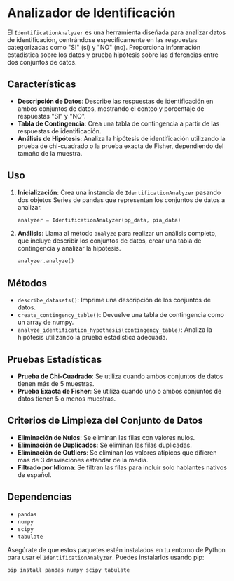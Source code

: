 # Analizador de Identificación

El `IdentificationAnalyzer` es una herramienta diseñada para analizar datos de identificación, centrándose específicamente en las respuestas categorizadas como "SI" (sí) y "NO" (no). Proporciona información estadística sobre los datos y prueba hipótesis sobre las diferencias entre dos conjuntos de datos.

## Características

- **Descripción de Datos**: Describe las respuestas de identificación en ambos conjuntos de datos, mostrando el conteo y porcentaje de respuestas "SI" y "NO".
- **Tabla de Contingencia**: Crea una tabla de contingencia a partir de las respuestas de identificación.
- **Análisis de Hipótesis**: Analiza la hipótesis de identificación utilizando la prueba de chi-cuadrado o la prueba exacta de Fisher, dependiendo del tamaño de la muestra.

## Uso

1. **Inicialización**: Crea una instancia de `IdentificationAnalyzer` pasando dos objetos Series de pandas que representan los conjuntos de datos a analizar.
   ```python
   analyzer = IdentificationAnalyzer(pp_data, pia_data)
   ```

2. **Análisis**: Llama al método `analyze` para realizar un análisis completo, que incluye describir los conjuntos de datos, crear una tabla de contingencia y analizar la hipótesis.
   ```python
   analyzer.analyze()
   ```

## Métodos

- `describe_datasets()`: Imprime una descripción de los conjuntos de datos.
- `create_contingency_table()`: Devuelve una tabla de contingencia como un array de numpy.
- `analyze_identification_hypothesis(contingency_table)`: Analiza la hipótesis utilizando la prueba estadística adecuada.

## Pruebas Estadísticas

- **Prueba de Chi-Cuadrado**: Se utiliza cuando ambos conjuntos de datos tienen más de 5 muestras.
- **Prueba Exacta de Fisher**: Se utiliza cuando uno o ambos conjuntos de datos tienen 5 o menos muestras.

## Criterios de Limpieza del Conjunto de Datos

- **Eliminación de Nulos**: Se eliminan las filas con valores nulos.
- **Eliminación de Duplicados**: Se eliminan las filas duplicadas.
- **Eliminación de Outliers**: Se eliminan los valores atípicos que difieren más de 3 desviaciones estándar de la media.
- **Filtrado por Idioma**: Se filtran las filas para incluir solo hablantes nativos de español.

## Dependencias

- `pandas`
- `numpy`
- `scipy`
- `tabulate`

Asegúrate de que estos paquetes estén instalados en tu entorno de Python para usar el `IdentificationAnalyzer`. Puedes instalarlos usando pip:
```bash
pip install pandas numpy scipy tabulate
```
